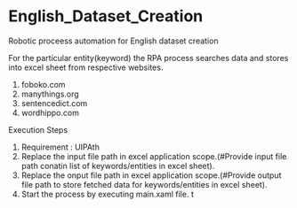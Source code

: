 # English_Dataset_Creation

Robotic proceess automation for English dataset creation

For the particular entity(keyword) the RPA process searches data and stores into excel sheet from respective websites.
1.  foboko.com
2.  manythings.org
3.  sentencedict.com
4.  wordhippo.com

Execution Steps
1.  Requirement : UIPAth
2.  Replace the input file path in excel application scope.(#Provide input file path conatin list of keywords/entities in excel sheet).
3.  Replace the onput file path in excel application scope.(#Provide output file path to store fetched data for keywords/entities in excel sheet).
4.  Start the process  by executing main.xaml file.
t 

